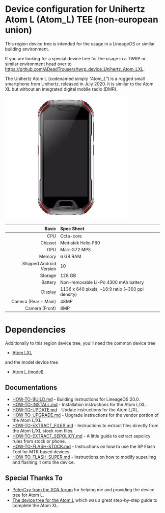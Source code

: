Device configuration for Unihertz Atom L (Atom_L) TEE (non-european union)
=================================================
This region device tree is intended for the usage in a LineageOS or similar building environment.

If you are looking for a special device tree for the usage in a TWRP or similar environment head over to https://github.com/ADeadTrousers/twrp_device_Unihertz_Atom_LXL.

The Unihertz Atom L (codenamed simply _"Atom_L"_) is a rugged small smartphone from Unihertz, released in July 2020. It is similar to the Atom XL but without an integrated digital mobile radio (DMR).

![](https://github.com/ADeadTrousers/android_device_Unihertz_Atom_L/blob/lineage-20.0/docs/images/atom_l.png)

| Basic                   | Spec Sheet                                                                                                                     |
| -----------------------:|:------------------------------------------------------------------------------------------------------------------------------ |
| CPU                     | Octa-core                                                                                                                      |
| Chipset                 | Mediatek Helio P60                                                                                                             |
| GPU                     | Mali-G72 MP3                                                                                                                   |
| Memory                  | 6 GB RAM                                                                                                                       |
| Shipped Android Version | 10                                                                                                                             |
| Storage                 | 128 GB                                                                                                                         |
| Battery                 | Non-removable Li-Po 4300 mAh battery                                                                                           |
| Display                 | 1136 x 640 pixels, ~16:9 ratio (~300 ppi density)                                                                              |
| Camera (Rear - Main)    | 48MP                                                                                                                           |
| Camera (Front)          | 8MP                                                                                                                            |

# Dependencies

Additionally to this region device tree, you'll need the common device tree

- [Atom LXL](https://github.com/ADeadTrousers/android_device_Unihertz_Atom_LXL)

and the model device tree

- [Atom L (model)](https://github.com/ADeadTrousers/android_device_Unihertz_Atom_L)

## Documentations

- [HOW-TO-BUILD.md](https://github.com/ADeadTrousers/android_device_Unihertz_Atom_LXL/blob/lineage-20.0/docs/HOW-TO-BUILD.md) - Building instructions for LineageOS 20.0.
- [HOW-TO-INSTALL.md](https://github.com/ADeadTrousers/android_device_Unihertz_Atom_LXL/blob/lineage-20.0/docs/HOW-TO-INSTALL.md) - Installation instructions for the Atom L/XL.
- [HOW-TO-UPDATE.md](https://github.com/ADeadTrousers/android_device_Unihertz_Atom_LXL/blob/lineage-20.0/docs/HOW-TO-UPDATE.md) - Update instructions for the Atom L/XL.
- [HOW-TO-UPGRADE.md](https://github.com/ADeadTrousers/android_device_Unihertz_Atom_LXL/blob/lineage-20.0/docs/HOW-TO-UPGRADE.md) - Upgrade instructions for the vendor portion of the Atom L/XL.
- [HOW-TO-EXTRACT_FILES.md](https://github.com/ADeadTrousers/android_device_Unihertz_Atom_LXL/lineage-19.1/lineage-20.0/docs/HOW-TO-EXTRACT_FILES.md) - Instructions to extract files directly from the Atom L/XL stock rom files.
- [HOW-TO-EXTRACT_SEPOLICY.md](https://github.com/ADeadTrousers/android_device_Unihertz_Atom_LXL/blob/lineage-20.0/docs/HOW-TO-EXTRACT_SEPOLICY.md) - A little guide to extract sepolicy rules from stock or phone.
- [HOW-TO-FLASH-STOCK.md](https://github.com/ADeadTrousers/android_device_Unihertz_Atom_LXL/blob/lineage-20.0/docs/HOW-TO-FLASH-STOCK.md) - Instructions on how to use the SP Flash Tool for MTK based devices.
- [HOW-TO-FLASH-SUPER.md](https://github.com/ADeadTrousers/android_device_Unihertz_Atom_LXL/blob/lineage-20.0/docs/HOW-TO-FLASH-SUPER.md) - Instructions on how to modify super.img and flashing it onto the device.

## Special Thanks To

- [PeterCxy from the XDA forum](https://forum.xda-developers.com/member.php?u=5351691) for helping me and providing the device tree for Atom L.
- [The device tree for the Atom L](https://cgit.typeblog.net/android/device/unihertz/Atom_L/) which was a great step-by-step guide to complete the Atom XL.
